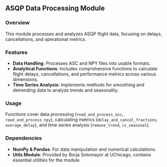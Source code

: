 ## ASQP Data Processing Module

### Overview
This module processes and analyzes ASQP flight data, focusing on delays, cancellations, and operational metrics.

### Features
- **Data Handling**: Processes ASC and NPY files into usable formats.
- **Analytical Functions**: Includes comprehensive functions to calculate flight delays, cancellations, and performance metrics across various dimensions.
- **Time Series Analysis**: Implements methods for smoothing and detrending data to analyze trends and seasonality.

### Usage
Functions cover data processing (`read_and_process_asc`, `read_and_process_npy`), calculating metrics (`delay_and_cancel_fractions`, `average_delay`), and time series analysis (`remove_trend`, `is_seasonal`).

### Dependencies
- **NumPy & Pandas**: For data manipulation and numerical calculations.
- **Utils Module**: Provided by Borja Sotomayor at UChicago, contains essential utilities for the module.
